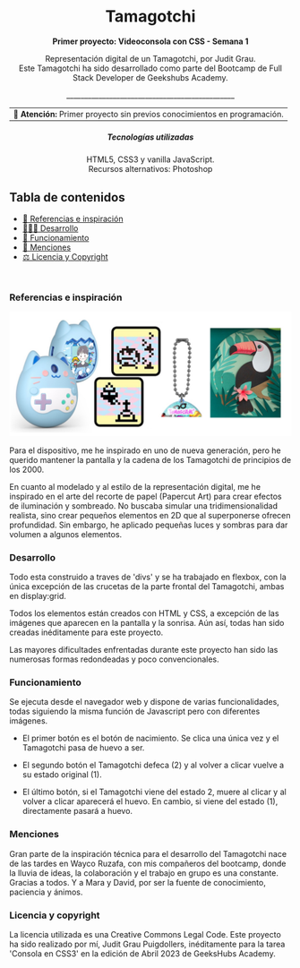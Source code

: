 


<h1 align="center"> Tamagotchi</h1>


__<p align="center">Primer proyecto: Videoconsola con CSS - Semana 1</p>__

<p align="center">Representación digital de un Tamagotchi, por Judit Grau.
<br>
Este Tamagotchi ha sido desarrollado como parte del Bootcamp de Full Stack Developer de Geekshubs Academy.</p>
<p align="center">_______________________________________________</p>

<table align="center">
<tr>
<td><b>🔴 Atención:</b> Primer proyecto sin previos conocimientos en programación.
</td>
</tr>
</table> 

<h5 align="center"> Tecnologías utilizadas</h1>

<p align="center">HTML5, CSS3 y vanilla JavaScript. <br>Recursos alternativos: Photoshop </p>

## Tabla de contenidos

- [🎨 Referencias e inspiración ](#referencias)
- [👩🏻‍💻 Desarrollo ](#desarrollo)
- [🤖 Funcionamiento](#funcionamiento)
- [📢 Menciones](#menciones)
- [⚖️ Licencia y Copyright](#licencia-y-copyright)
<br>

### Referencias e inspiración

![image](./img/Inspiracion.jpg)

Para el dispositivo, me he inspirado en uno de nueva generación, pero he querido mantener la pantalla y la cadena de los Tamagotchi de principios de los 2000. 

En cuanto al modelado y al estilo de la representación digital, me he inspirado en el arte del recorte de papel (Papercut Art) para crear efectos de iluminación y sombreado. No buscaba simular una tridimensionalidad realista, sino crear pequeños elementos en 2D que al superponerse ofrecen profundidad. Sin embargo, he aplicado pequeñas luces y sombras para dar volumen a algunos elementos.

### Desarrollo 
Todo esta construido a traves de 'divs' y se ha trabajado en flexbox, con la única excepción de las crucetas de la parte frontal del Tamagotchi, ambas en display:grid.

Todos los elementos están creados con HTML y CSS, a excepción de las imágenes que aparecen en la pantalla y la sonrisa. Aún así, todas han sido creadas inéditamente para este proyecto.

Las mayores dificultades enfrentadas durante este proyecto han sido las numerosas formas redondeadas y poco convencionales.

### Funcionamiento
Se ejecuta desde el navegador web y dispone de varias funcionalidades, todas siguiendo la misma función de Javascript pero con diferentes imágenes. 

- El primer botón es el botón de nacimiento. Se clica una única vez y el Tamagotchi pasa de huevo a ser.

- El segundo botón el Tamagotchi defeca (2) y al volver a clicar vuelve a su estado original (1).

- El último botón, si el Tamagotchi viene del estado 2, muere al clicar y al volver a clicar aparecerá el huevo.
En cambio, si viene del estado (1), directamente pasará a huevo.

### Menciones
Gran parte de la inspiración técnica para el desarrollo del Tamagotchi nace de las tardes en Wayco Ruzafa, con mis compañeros del bootcamp, donde la lluvia de ideas, la colaboración y el trabajo en grupo es una constante. Gracias a todos. 
Y a Mara y David, por ser la fuente de conocimiento, paciencia y ánimos.


### Licencia y copyright
La licencia utilizada es una Creative Commons Legal Code.
Este proyecto ha sido realizado por mí, Judit Grau Puigdollers, inéditamente para la tarea 'Consola en CSS3' en la edición de Abril 2023 de GeeksHubs Academy.





